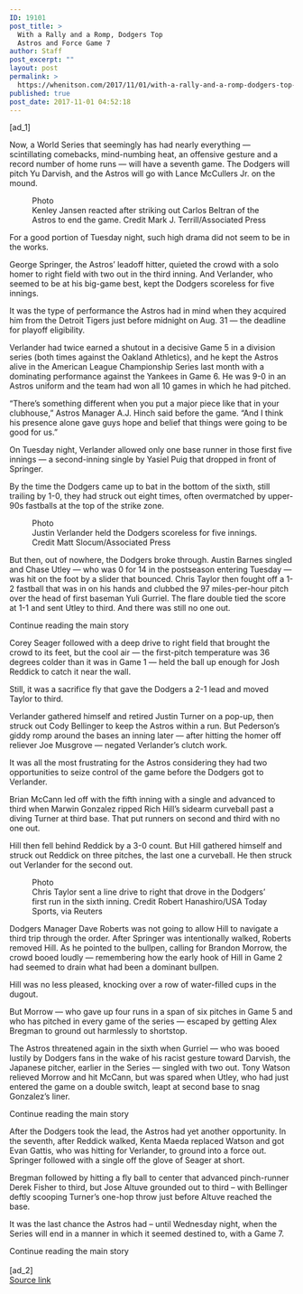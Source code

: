 ```yaml
---
ID: 19101
post_title: >
  With a Rally and a Romp, Dodgers Top
  Astros and Force Game 7
author: Staff
post_excerpt: ""
layout: post
permalink: >
  https://whenitson.com/2017/11/01/with-a-rally-and-a-romp-dodgers-top-astros-and-force-game-7/
published: true
post_date: 2017-11-01 04:52:18
---
```

 [ad_1]
<br><div>
        <p class="story-body-text story-content" data-para-count="289" data-total-count="1448" id="story-continues-3">Now, a World Series that seemingly has had nearly everything — scintillating comebacks, mind-numbing heat, an offensive gesture and a record number of home runs — will have a seventh game. The Dodgers will pitch Yu Darvish, and the Astros will go with Lance McCullers Jr. on the mound.</p><figure id="media-100000005528475" class="media photo embedded layout-large-horizontal media-100000005528475 ratio-tall" data-media-action="modal" itemprop="associatedMedia" itemscope="" itemid="https://static01.nyt.com/images/2017/11/01/sports/01dodgers-jansen1/01dodgers-jansen1-master675.jpg" itemtype="http://schema.org/ImageObject" aria-label="media" role="group"><span class="visually-hidden">Photo</span>
    <div class="image">
            <img src="https://static01.nyt.com/images/2017/11/01/sports/01dodgers-jansen1/01dodgers-jansen1-master675.jpg" alt="" class="media-viewer-candidate" data-mediaviewer-src="https://static01.nyt.com/images/2017/11/01/sports/01dodgers-jansen1/01dodgers-jansen1-superJumbo.jpg" data-mediaviewer-caption="Kenley Jansen reacted after striking out Carlos Beltran of the Astros to end the game." data-mediaviewer-credit="Mark J. Terrill/Associated Press" itemprop="url" itemid="https://static01.nyt.com/images/2017/11/01/sports/01dodgers-jansen1/01dodgers-jansen1-master675.jpg"/><meta itemprop="height" content="493"/><meta itemprop="width" content="675"/></div>
        <figcaption class="caption" itemprop="caption description"><span class="caption-text">Kenley Jansen reacted after striking out Carlos Beltran of the Astros to end the game.</span>
                        <span class="credit" itemprop="copyrightHolder">
            <span class="visually-hidden">Credit</span>
            Mark J. Terrill/Associated Press        </span>
            </figcaption></figure><p class="story-body-text story-content" data-para-count="85" data-total-count="1533">For a good portion of Tuesday night, such high drama did not seem to be in the works.</p><p class="story-body-text story-content" data-para-count="230" data-total-count="1763">George Springer, the Astros’ leadoff hitter, quieted the crowd with a solo homer to right field with two out in the third inning. And Verlander, who seemed to be at his big-game best, kept the Dodgers scoreless for five innings.</p><p class="story-body-text story-content" data-para-count="174" data-total-count="1937">It was the type of performance the Astros had in mind when they acquired him from the Detroit Tigers just before midnight on Aug. 31 — the deadline for playoff eligibility.</p><p class="story-body-text story-content" data-para-count="357" data-total-count="2294">Verlander had twice earned a shutout in a decisive Game 5 in a division series (both times against the Oakland Athletics), and he kept the Astros alive in the American League Championship Series last month with a dominating performance against the Yankees in Game 6. He was 9-0 in an Astros uniform and the team had won all 10 games in which he had pitched.</p><p class="story-body-text story-content" data-para-count="244" data-total-count="2538">“There’s something different when you put a major piece like that in your clubhouse,” Astros Manager A.J. Hinch said before the game. “And I think his presence alone gave guys hope and belief that things were going to be good for us.”</p><p class="story-body-text story-content" data-para-count="161" data-total-count="2699">On Tuesday night, Verlander allowed only one base runner in those first five innings — a second-inning single by Yasiel Puig that dropped in front of Springer.</p><p class="story-body-text story-content" data-para-count="194" data-total-count="2893">By the time the Dodgers came up to bat in the bottom of the sixth, still trailing by 1-0, they had struck out eight times, often overmatched by upper-90s fastballs at the top of the strike zone.</p><figure id="media-100000005528360" class="media photo embedded layout-large-horizontal media-100000005528360 ratio-tall" data-media-action="modal" itemprop="associatedMedia" itemscope="" itemid="https://static01.nyt.com/images/2017/11/01/sports/01gamesix-verlander2/01gamesix-verlander2-master675.jpg" itemtype="http://schema.org/ImageObject" aria-label="media" role="group"><span class="visually-hidden">Photo</span>
    <div class="image">
            <img src="https://static01.nyt.com/images/2017/11/01/sports/01gamesix-verlander2/01gamesix-verlander2-master675.jpg" alt="" class="media-viewer-candidate" data-mediaviewer-src="https://static01.nyt.com/images/2017/11/01/sports/01gamesix-verlander2/01gamesix-verlander2-superJumbo.jpg" data-mediaviewer-caption="Justin Verlander held the Dodgers scoreless for five innings." data-mediaviewer-credit="Matt Slocum/Associated Press" itemprop="url" itemid="https://static01.nyt.com/images/2017/11/01/sports/01gamesix-verlander2/01gamesix-verlander2-master675.jpg"/><meta itemprop="height" content="472"/><meta itemprop="width" content="675"/></div>
        <figcaption class="caption" itemprop="caption description"><span class="caption-text">Justin Verlander held the Dodgers scoreless for five innings.</span>
                        <span class="credit" itemprop="copyrightHolder">
            <span class="visually-hidden">Credit</span>
            Matt Slocum/Associated Press        </span>
            </figcaption></figure><p class="story-body-text story-content" data-para-count="446" data-total-count="3339">But then, out of nowhere, the Dodgers broke through. Austin Barnes singled and Chase Utley — who was 0 for 14 in the postseason entering Tuesday — was hit on the foot by a slider that bounced. Chris Taylor then fought off a 1-2 fastball that was in on his hands and clubbed the 97 miles-per-hour pitch over the head of first baseman Yuli Gurriel. The flare double tied the score at 1-1 and sent Utley to third. And there was still no one out.</p><div id="story-ad-2" class="story-ad ad ad-placeholder nocontent robots-nocontent ">
    
Continue reading the main story
</div>
<p class="story-body-text story-content" data-para-count="255" data-total-count="3594" id="story-continues-4">Corey Seager followed with a deep drive to right field that brought the crowd to its feet, but the cool air — the first-pitch temperature was 36 degrees colder than it was in Game 1 — held the ball up enough for Josh Reddick to catch it near the wall.</p><p class="story-body-text story-content" data-para-count="89" data-total-count="3683">Still, it was a sacrifice fly that gave the Dodgers a 2-1 lead and moved Taylor to third.</p><p class="story-body-text story-content" data-para-count="283" data-total-count="3966">Verlander gathered himself and retired Justin Turner on a pop-up, then struck out Cody Bellinger to keep the Astros within a run. But Pederson’s giddy romp around the bases an inning later — after hitting the homer off reliever Joe Musgrove — negated Verlander’s clutch work.</p>

<p class="story-body-text story-content" data-para-count="151" data-total-count="4117">It was all the most frustrating for the Astros considering they had two opportunities to seize control of the game before the Dodgers got to Verlander.</p><p class="story-body-text story-content" data-para-count="228" data-total-count="4345">Brian McCann led off with the fifth inning with a single and advanced to third when Marwin Gonzalez ripped Rich Hill’s sidearm curveball past a diving Turner at third base. That put runners on second and third with no one out.</p><p class="story-body-text story-content" data-para-count="187" data-total-count="4532">Hill then fell behind Reddick by a 3-0 count. But Hill gathered himself and struck out Reddick on three pitches, the last one a curveball. He then struck out Verlander for the second out.</p><figure id="media-100000005528466" class="media photo embedded layout-large-horizontal media-100000005528466 ratio-tall" data-media-action="modal" itemprop="associatedMedia" itemscope="" itemid="https://static01.nyt.com/images/2017/11/01/sports/01DODGERS1/01DODGERS1-master675.jpg" itemtype="http://schema.org/ImageObject" aria-label="media" role="group"><span class="visually-hidden">Photo</span>
    <div class="image">
            <img src="https://static01.nyt.com/images/2017/11/01/sports/01DODGERS1/01DODGERS1-master675.jpg" alt="" class="media-viewer-candidate" data-mediaviewer-src="https://static01.nyt.com/images/2017/11/01/sports/01DODGERS1/01DODGERS1-superJumbo.jpg" data-mediaviewer-caption="Chris Taylor sent a line drive to right that drove in the Dodgers&rsquo; first run in the sixth inning." data-mediaviewer-credit="Robert Hanashiro/USA Today Sports, via Reuters" itemprop="url" itemid="https://static01.nyt.com/images/2017/11/01/sports/01DODGERS1/01DODGERS1-master675.jpg"/><meta itemprop="height" content="492"/><meta itemprop="width" content="675"/></div>
        <figcaption class="caption" itemprop="caption description"><span class="caption-text">Chris Taylor sent a line drive to right that drove in the Dodgers’ first run in the sixth inning.</span>
                        <span class="credit" itemprop="copyrightHolder">
            <span class="visually-hidden">Credit</span>
            Robert Hanashiro/USA Today Sports, via Reuters        </span>
            </figcaption></figure><p class="story-body-text story-content" data-para-count="351" data-total-count="4883">Dodgers Manager Dave Roberts was not going to allow Hill to navigate a third trip through the order. After Springer was intentionally walked, Roberts removed Hill. As he pointed to the bullpen, calling for Brandon Morrow, the crowd booed loudly — remembering how the early hook of Hill in Game 2 had seemed to drain what had been a dominant bullpen.</p><p class="story-body-text story-content" data-para-count="81" data-total-count="4964">Hill was no less pleased, knocking over a row of water-filled cups in the dugout.</p><p class="story-body-text story-content" data-para-count="194" data-total-count="5158">But Morrow — who gave up four runs in a span of six pitches in Game 5 and who has pitched in every game of the series — escaped by getting Alex Bregman to ground out harmlessly to shortstop.</p><p class="story-body-text story-content" data-para-count="385" data-total-count="5543">The Astros threatened again in the sixth when Gurriel — who was booed lustily by Dodgers fans in the wake of his racist gesture toward Darvish, the Japanese pitcher, earlier in the Series — singled with two out. Tony Watson relieved Morrow and hit McCann, but was spared when Utley, who had just entered the game on a double switch, leapt at second base to snag Gonzalez’s liner.</p><div id="story-ad-3" class="story-ad ad ad-placeholder nocontent robots-nocontent ">
    
Continue reading the main story
</div>
<p class="story-body-text story-content" data-para-count="284" data-total-count="5827" id="story-continues-5">After the Dodgers took the lead, the Astros had yet another opportunity. In the seventh, after Reddick walked, Kenta Maeda replaced Watson and got Evan Gattis, who was hitting for Verlander, to ground into a force out. Springer followed with a single off the glove of Seager at short.</p><p class="story-body-text story-content" data-para-count="233" data-total-count="6060">Bregman followed by hitting a fly ball to center that advanced pinch-runner Derek Fisher to third, but Jose Altuve grounded out to third – with Bellinger deftly scooping Turner’s one-hop throw just before Altuve reached the base.</p><p class="story-body-text story-content" data-para-count="148" data-total-count="6208">It was the last chance the Astros had – until Wednesday night, when the Series will end in a manner in which it seemed destined to, with a Game 7.</p>Continue reading the main story
    </div>
<br>[ad_2]
<br><a href="https://www.nytimes.com/2017/11/01/sports/dodgers-win-game-6.html?partner=rss&#038;emc=rss">Source link </a>